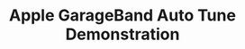 ---
ee_id: '36'
site: '1'
type: '2'
url: 2007-003-apple-garageband-autotune
title: Apple GarageBand Auto Tune Demonstration
year: '2007'
display_year: '2007'
medium: Video
dims:
pitch: "​GarageBand auto-tune applied to Jimi Hendrix’s Woodstock Star Spangled Banner."
ps:
live_url:
related: "[51] [2009-041-last-night-i-had-the-strangest-dream] 2009-041 Last Night
  I Had The Strangest Dream"
youtube: 'https://www.youtube.com/watch?v=9zWqUnW66wY

  '
related_code:
imgs: auto-tune-demo-2007-003-still-2-database-ih.jpg
subheading:
download:
add_credit:
commission:
layout: things-i-made
---